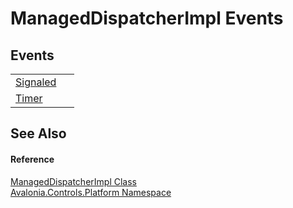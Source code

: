# ManagedDispatcherImpl Events




## Events
<table>
<tr>
<td><a href="E_Avalonia_Controls_Platform_ManagedDispatcherImpl_Signaled">Signaled</a></td>
<td> </td>
</tr>
<tr>
<td><a href="E_Avalonia_Controls_Platform_ManagedDispatcherImpl_Timer">Timer</a></td>
<td> </td>
</tr>
</table>

## See Also


#### Reference
<a href="T_Avalonia_Controls_Platform_ManagedDispatcherImpl">ManagedDispatcherImpl Class</a>  
<a href="N_Avalonia_Controls_Platform">Avalonia.Controls.Platform Namespace</a>  
